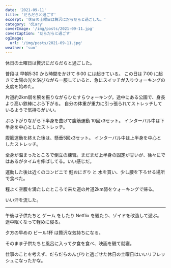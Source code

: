 ```yaml
---
date: '2021-09-11'
title: 'だらだらと過ごす'
excerpt: '休日の土曜日は贅沢にだらだらと過ごした。'
category: 'diary'
coverImage: '/img/posts/2021-09-11.jpg'
coverCaption: 'だらだらと過ごす'
ogImage:
  url: '/img/posts/2021-09-11.jpg'
weather: 'sun'
---
```


休日の土曜日は贅沢にだらだらと過ごした。

普段は 早朝5:30 から時間をかけて 6:00 には起きている。 この日は 7:00 に起きて太陽の光を浴びながら一服していると、急にスイッチが入りウォーキングの支度を始めた。

片道約2km弱を腕を振りながらひたすらウォーキング。途中にある公園で、身長より高い鉄棒にぶら下がる。 自分の体重が重力に引っ張られてストレッチしているようで気持ちがいい。

ぶら下がりながら下半身を曲げて腹筋運動 10回x3セット。 インターバル中は下半身を中心としたストレッチ。

腹筋運動を終えた後は、懸垂5回x3セット。 インターバル中は上半身を中心としたストレッチ。

全身が温まったところで倒立の練習。まだまだ上半身の固定が甘いが、徐々にではあるがタイムを伸ばしてる。いい感じだ。

運動した後は近くのコンビニで 鮭おにぎり と 水を買い、少し腰を下ろせる場所で食べた。

程よく空腹を満たしたところで来た道の片道2km弱をウォーキングで帰る。

いい汗を流した。

---

午後は子供たちと ゲーム をしたり Netflix を観たり、ゾイドを改造して遊ぶ。 途中眠くなって軽めに寝る。

夕方の早めの ビール1杯 は贅沢な気持ちになる。

そのまま子供たちと風呂に入って夕食を食べ、映画を観て就寝。

仕事のことを考えず、だらだらのんびりと過ごせた休日の土曜日はいいリフレッシュになったかな。
